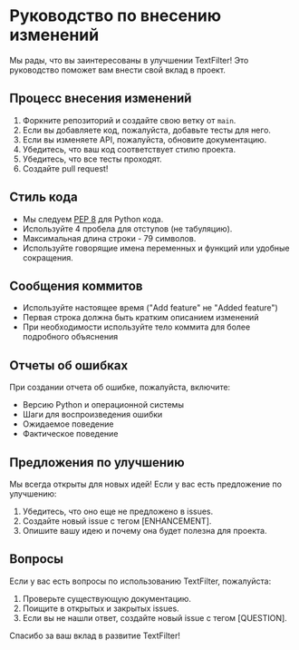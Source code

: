 # Руководство по внесению изменений

Мы рады, что вы заинтересованы в улучшении TextFilter! Это руководство поможет вам внести свой вклад в проект.

## Процесс внесения изменений

1. Форкните репозиторий и создайте свою ветку от `main`.
2. Если вы добавляете код, пожалуйста, добавьте тесты для него.
3. Если вы изменяете API, пожалуйста, обновите документацию.
4. Убедитесь, что ваш код соответствует стилю проекта.
5. Убедитесь, что все тесты проходят.
6. Создайте pull request!

## Стиль кода

- Мы следуем [PEP 8](https://www.python.org/dev/peps/pep-0008/) для Python кода.
- Используйте 4 пробела для отступов (не табуляцию).
- Максимальная длина строки - 79 символов.
- Используйте говорящие имена переменных и функций или удобные сокращения.

## Сообщения коммитов

- Используйте настоящее время ("Add feature" не "Added feature")
- Первая строка должна быть кратким описанием изменений
- При необходимости используйте тело коммита для более подробного объяснения

## Отчеты об ошибках

При создании отчета об ошибке, пожалуйста, включите:

- Версию Python и операционной системы
- Шаги для воспроизведения ошибки
- Ожидаемое поведение
- Фактическое поведение

## Предложения по улучшению

Мы всегда открыты для новых идей! Если у вас есть предложение по улучшению:

1. Убедитесь, что оно еще не предложено в issues.
2. Создайте новый issue с тегом [ENHANCEMENT].
3. Опишите вашу идею и почему она будет полезна для проекта.

## Вопросы

Если у вас есть вопросы по использованию TextFilter, пожалуйста:

1. Проверьте существующую документацию.
2. Поищите в открытых и закрытых issues.
3. Если вы не нашли ответ, создайте новый issue с тегом [QUESTION].

Спасибо за ваш вклад в развитие TextFilter!
